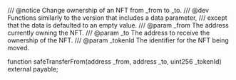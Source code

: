 /// @notice Change ownership of an NFT from _from to _to.
/// @dev Functions similarly to the version that includes a data parameter,
/// except that the data is defaulted to an empty value.
/// @param _from The address currently owning the NFT.
/// @param _to The address to receive the ownership of the NFT.
/// @param _tokenId The identifier for the NFT being moved.

function safeTransferFrom(address _from, address _to, uint256 _tokenId) external payable;